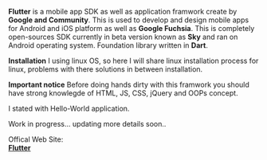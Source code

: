 **Flutter** is a mobile app SDK as well as application framwork create by **Google and Community**. This is used to develop and design mobile apps for Android and iOS platform as well as **Google Fuchsia**. This is completely open-sources SDK currently in beta version known as **Sky** and ran on Android operating system. Foundation library written in **Dart**.

**Installation** 
I using linux OS, so here I will share linux installation process for linux, problems with there solutions in between installation.

**Important notice** 
Before doing hands dirty with this framwork you should have strong knowlegde of HTML, JS, CSS, jQuery and OOPs concept.

I stated with Hello-World application. 

Work in progress...
updating more details soon..

Offical Web Site:  
**[Flutter](https://flutter.io/)**
